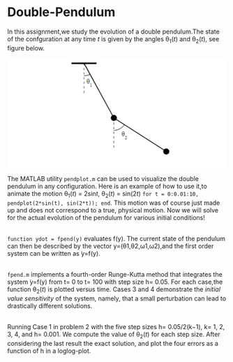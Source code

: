 # Double-Pendulum

In this assignment,we study the evolution of a double pendulum.The state of the confguration at any time *t* is given by the angles θ<sub>1</sub>(*t*) and θ<sub>2</sub>(*t*), see figure below.

![image](https://github.com/oaburumman/Double-Pendulum/blob/main/Double_Pendulum.png)

The MATLAB utility `pendplot.m` can be used to visualize the double pendulum in any configuration. Here is an example of how to use it,to animate the motion θ<sub>1</sub>(*t*) = 2sin*t*, θ<sub>2</sub>(*t*) = sin(2*t*) `for t = 0:0.01:10, pendplot(2*sin(t), sin(2*t)); end`. This motion was of course just made up and does not correspond to a true, physical motion. Now we will solve for the actual evolution of the pendulum for various initial conditions!

<br /> `function ydot = fpend(y)` evaluates f(y). The current state of the pendulum can then be described by the vector y=(θ1,θ2,ω1,ω2),and the first order system can be written as ̇y=f(y).

<br /> `fpend.m` implements a fourth-order Runge-Kutta method that integrates the system ̇y=f(y) from t= 0 to t= 100 with step size h= 0.05. For each case,the function θ<sub>2</sub>(*t*) is plotted versus time. Cases 3 and 4 demonstrate the *initial value sensitivity* of the system, namely, that a small perturbation can lead to drastically different solutions.

<br /> Running Case 1 in problem 2 with the five step sizes h= 0.05/2(k−1), k= 1, 2, 3, 4, and h= 0.001. We compute the value of θ<sub>2</sub>(*t*) for each step size. After considering the last result the exact solution, and plot the four errors as a function of h in a loglog-plot.
